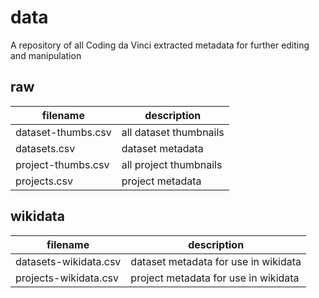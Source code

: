 # data
A repository of all Coding da Vinci extracted metadata for further editing and manipulation

## raw
| filename | description |
| --- | --- |
| dataset-thumbs.csv | all dataset thumbnails |
| datasets.csv | dataset metadata |
| project-thumbs.csv | all project thumbnails |
| projects.csv | project metadata |

## wikidata
| filename | description |
| --- | --- |
| datasets-wikidata.csv | dataset metadata for use in wikidata |
| projects-wikidata.csv | project metadata for use in wikidata |
